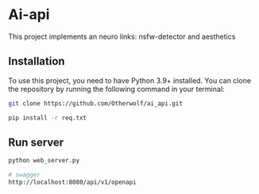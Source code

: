 # Ai-api

This project implements an neuro links: nsfw-detector and aesthetics

## Installation
To use this project, you need to have Python 3.9+ installed. You can clone the repository by running the following command in your terminal:
```bash
git clone https://github.com/Otherwolf/ai_api.git

pip install -r req.txt
```

## Run server
```bash
python web_server.py

# swagger
http://localhost:8080/api/v1/openapi
```

